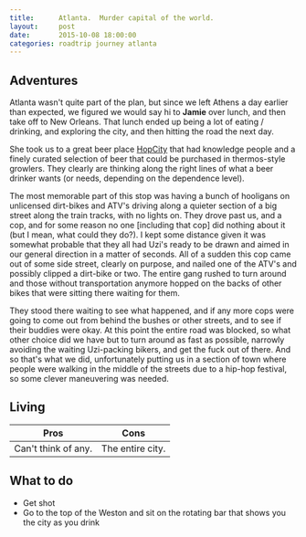 ```yaml
---
title:      Atlanta.  Murder capital of the world.
layout:     post
date:       2015-10-08 18:00:00
categories: roadtrip journey atlanta
---
```


## Adventures
Atlanta wasn't quite part of the plan, but since we left Athens a day earlier than expected, we figured we would say hi to **Jamie** over lunch, and then take off to New Orleans.  That lunch ended up being a lot of eating / drinking, and exploring the city, and then hitting the road the next day.

She took us to a great beer place [HopCity](https://goo.gl/maps/1a4UwoQv6cp) that had knowledge people and a finely curated selection of beer that could be purchased in thermos-style growlers.  They clearly are thinking along the right lines of what a beer drinker wants (or needs, depending on the dependence level).  

The most memorable part of this stop was having a bunch of hooligans on unlicensed dirt-bikes and ATV's driving along a quieter section of a big street along the train tracks, with no lights on.  They drove past us, and a cop, and for some reason no one [including that cop] did nothing about it (but I mean, what could they do?).  I kept some distance given it was somewhat probable that they all had Uzi's ready to be drawn and aimed in our general direction in a matter of seconds.  All of a sudden this cop came out of some side street, clearly on purpose, and nailed one of the ATV's and possibly clipped a dirt-bike or two.  The entire gang rushed to turn around and those without transportation anymore hopped on the backs of other bikes that were sitting there waiting for them.  

They stood there waiting to see what happened, and if any more cops were going to come out from behind the bushes or other streets, and to see if their buddies were okay.  At this point the entire road was blocked, so what other choice did we have but to turn around as fast as possible, narrowly avoiding the waiting Uzi-packing bikers, and get the fuck out of there.  And so that's what we did, unfortunately putting us in a section of town where people were walking in the middle of the streets due to a hip-hop festival, so some clever maneuvering was needed.

## Living

| Pros | Cons |
| ---- | ---- |
| Can't think of any. |  The entire city. |


## What to do
* Get shot
* Go to the top of the Weston and sit on the rotating bar that shows you the city as you drink
